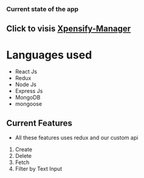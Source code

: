 
### Current state of the app

## Click to visis [Xpensify-Manager](https://xpensify-manager.herokuapp.com/)

# Languages used

* React Js
* Redux 
* Node Js
* Express Js
* MongoDB
* mongoose

## Current Features

* All these features uses redux and our custom api

1. Create
2. Delete
3. Fetch
4. Filter by Text Input

